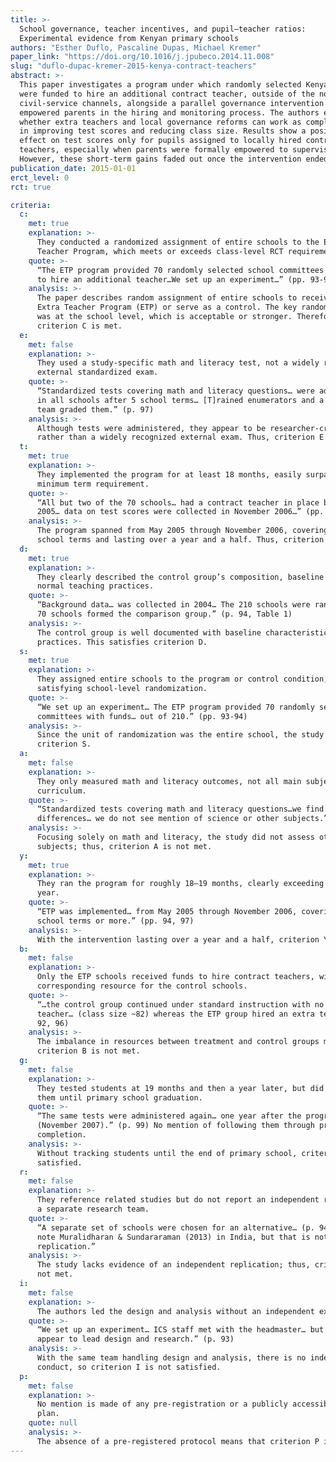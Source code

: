 ```yaml
---
title: >-
  School governance, teacher incentives, and pupil–teacher ratios:
  Experimental evidence from Kenyan primary schools
authors: "Esther Duflo, Pascaline Dupas, Michael Kremer"
paper_link: "https://doi.org/10.1016/j.jpubeco.2014.11.008"
slug: "duflo-dupac-kremer-2015-kenya-contract-teachers"
abstract: >-
  This paper investigates a program under which randomly selected Kenyan schools
  were funded to hire an additional contract teacher, outside of the normal
  civil-service channels, alongside a parallel governance intervention that
  empowered parents in the hiring and monitoring process. The authors examine
  whether extra teachers and local governance reforms can work as complements
  in improving test scores and reducing class size. Results show a positive
  effect on test scores only for pupils assigned to locally hired contract
  teachers, especially when parents were formally empowered to supervise them.
  However, these short-term gains faded out once the intervention ended.
publication_date: 2015-01-01
erct_level: 0
rct: true

criteria:
  c:
    met: true
    explanation: >-
      They conducted a randomized assignment of entire schools to the Extra
      Teacher Program, which meets or exceeds class-level RCT requirements.
    quote: >-
      “The ETP program provided 70 randomly selected school committees with funds
      to hire an additional teacher…We set up an experiment…” (pp. 93-94)
    analysis: >-
      The paper describes random assignment of entire schools to receive the
      Extra Teacher Program (ETP) or serve as a control. The key randomization
      was at the school level, which is acceptable or stronger. Therefore,
      criterion C is met.
  e:
    met: false
    explanation: >-
      They used a study-specific math and literacy test, not a widely recognized
      external standardized exam.
    quote: >-
      “Standardized tests covering math and literacy questions… were administered
      in all schools after 5 school terms… [T]rained enumerators and a separate
      team graded them.” (p. 97)
    analysis: >-
      Although tests were administered, they appear to be researcher-created
      rather than a widely recognized external exam. Thus, criterion E is not met.
  t:
    met: true
    explanation: >-
      They implemented the program for at least 18 months, easily surpassing the
      minimum term requirement.
    quote: >-
      “All but two of the 70 schools… had a contract teacher in place by early May
      2005… data on test scores were collected in November 2006…” (pp. 94, 97)
    analysis: >-
      The program spanned from May 2005 through November 2006, covering multiple
      school terms and lasting over a year and a half. Thus, criterion T is met.
  d:
    met: true
    explanation: >-
      They clearly described the control group’s composition, baseline data, and
      normal teaching practices.
    quote: >-
      “Background data… was collected in 2004… The 210 schools were randomly divided…
      70 schools formed the comparison group.” (p. 94, Table 1)
    analysis: >-
      The control group is well documented with baseline characteristics and usual
      practices. This satisfies criterion D.
  s:
    met: true
    explanation: >-
      They assigned entire schools to the program or control condition,
      satisfying school-level randomization.
    quote: >-
      “We set up an experiment… The ETP program provided 70 randomly selected school
      committees with funds… out of 210.” (pp. 93-94)
    analysis: >-
      Since the unit of randomization was the entire school, the study meets
      criterion S.
  a:
    met: false
    explanation: >-
      They only measured math and literacy outcomes, not all main subjects in the
      curriculum.
    quote: >-
      “Standardized tests covering math and literacy questions…we find large
      differences… we do not see mention of science or other subjects.” (p. 97)
    analysis: >-
      Focusing solely on math and literacy, the study did not assess other core
      subjects; thus, criterion A is not met.
  y:
    met: true
    explanation: >-
      They ran the program for roughly 18–19 months, clearly exceeding one school
      year.
    quote: >-
      “ETP was implemented… from May 2005 through November 2006, covering at least 3
      school terms or more.” (pp. 94, 97)
    analysis: >-
      With the intervention lasting over a year and a half, criterion Y is met.
  b:
    met: false
    explanation: >-
      Only the ETP schools received funds to hire contract teachers, with no
      corresponding resource for the control schools.
    quote: >-
      “…the control group continued under standard instruction with no additional
      teacher… (class size ~82) whereas the ETP group hired an extra teacher…” (pp.
      92, 96)
    analysis: >-
      The imbalance in resources between treatment and control groups means that
      criterion B is not met.
  g:
    met: false
    explanation: >-
      They tested students at 19 months and then a year later, but did not track
      them until primary school graduation.
    quote: >-
      “The same tests were administered again… one year after the program ended
      (November 2007).” (p. 99) No mention of following them through primary
      completion.
    analysis: >-
      Without tracking students until the end of primary school, criterion G is not
      satisfied.
  r:
    met: false
    explanation: >-
      They reference related studies but do not report an independent replication by
      a separate research team.
    quote: >-
      “A separate set of schools were chosen for an alternative… (p. 94) … We also
      note Muralidharan & Sundararaman (2013) in India, but that is not an explicit
      replication.”
    analysis: >-
      The study lacks evidence of an independent replication; thus, criterion R is
      not met.
  i:
    met: false
    explanation: >-
      The authors led the design and analysis without an independent external team.
    quote: >-
      “We set up an experiment… ICS staff met with the headmaster… but the authors
      appear to lead design and research.” (p. 93)
    analysis: >-
      With the same team handling design and analysis, there is no independent
      conduct, so criterion I is not satisfied.
  p:
    met: false
    explanation: >-
      No mention is made of any pre-registration or a publicly accessible analysis
      plan.
    quote: null
    analysis: >-
      The absence of a pre-registered protocol means that criterion P is not met.
---
```

